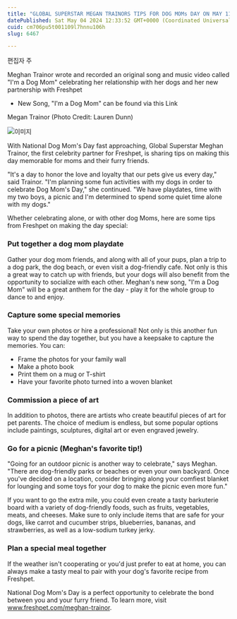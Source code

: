 ```yaml
---
title: "GLOBAL SUPERSTAR MEGAN TRAINORS TIPS FOR DOG MOMs DAY ON MAY 11th"
datePublished: Sat May 04 2024 12:33:52 GMT+0000 (Coordinated Universal Time)
cuid: cm706pu5t001109l7hnnu106h
slug: 6467

---
```



편집자 주

Meghan Trainor wrote and recorded an original song and music video called "I'm a Dog Mom" celebrating her relationship with her dogs and her new partnership with Freshpet

* New Song, "I'm a Dog Mom" can be found via this Link

Megan Trainor (Photo Credit: Lauren Dunn)

![이미지](https://cdn.hashnode.com/res/hashnode/image/upload/v1739260368280/2b659314-a73d-4d19-868c-f2fc4da04f0d.jpeg)

With National Dog Mom's Day fast approaching, Global Superstar Meghan Trainor, the first celebrity partner for Freshpet, is sharing tips on making this day memorable for moms and their furry friends.

"It's a day to honor the love and loyalty that our pets give us every day," said Trainor. "I'm planning some fun activities with my dogs in order to celebrate Dog Mom's Day," she continued. "We have playdates, time with my two boys, a picnic and I'm determined to spend some quiet time alone with my dogs."

Whether celebrating alone, or with other dog Moms, here are some tips from Freshpet on making the day special:

### Put together a dog mom playdate

Gather your dog mom friends, and along with all of your pups, plan a trip to a dog park, the dog beach, or even visit a dog-friendly cafe. Not only is this a great way to catch up with friends, but your dogs will also benefit from the opportunity to socialize with each other. Meghan's new song, "I'm a Dog Mom" will be a great anthem for the day - play it for the whole group to dance to and enjoy.

### Capture some special memories

Take your own photos or hire a professional! Not only is this another fun way to spend the day together, but you have a keepsake to capture the memories. You can:

- Frame the photos for your family wall
- Make a photo book
- Print them on a mug or T-shirt
- Have your favorite photo turned into a woven blanket

### Commission a piece of art

In addition to photos, there are artists who create beautiful pieces of art for pet parents. The choice of medium is endless, but some popular options include paintings, sculptures, digital art or even engraved jewelry.

### Go for a picnic (Meghan's favorite tip!)

"Going for an outdoor picnic is another way to celebrate," says Meghan. "There are dog-friendly parks or beaches or even your own backyard. Once you've decided on a location, consider bringing along your comfiest blanket for lounging and some toys for your dog to make the picnic even more fun."

If you want to go the extra mile, you could even create a tasty barkuterie board with a variety of dog-friendly foods, such as fruits, vegetables, meats, and cheeses. Make sure to only include items that are safe for your dogs, like carrot and cucumber strips, blueberries, bananas, and strawberries, as well as a low-sodium turkey jerky.

### Plan a special meal together

If the weather isn't cooperating or you'd just prefer to eat at home, you can always make a tasty meal to pair with your dog's favorite recipe from Freshpet.

National Dog Mom's Day is a perfect opportunity to celebrate the bond between you and your furry friend. To learn more, visit www.freshpet.com/meghan-trainor.
